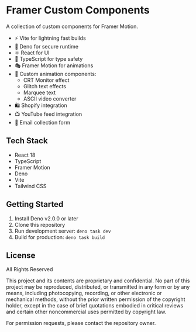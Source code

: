 # Framer Custom Components

A collection of custom components for Framer Motion.

- ⚡️ Vite for lightning fast builds
- 🦕 Deno for secure runtime
- ⚛️ React for UI
- 📝 TypeScript for type safety
- 🎭 Framer Motion for animations
- 🎨 Custom animation components:
  - CRT Monitor effect
  - Glitch text effects
  - Marquee text
  - ASCII video converter
- 🛍️ Shopify integration
- 📺 YouTube feed integration
- 📧 Email collection form

## Tech Stack

- React 18
- TypeScript
- Framer Motion
- Deno
- Vite
- Tailwind CSS

## Getting Started

1. Install Deno v2.0.0 or later
2. Clone this repository
3. Run development server: `deno task dev`
4. Build for production: `deno task build`

## License

All Rights Reserved

This project and its contents are proprietary and confidential. No part of this project may be reproduced, distributed, or transmitted in any form or by any means, including photocopying, recording, or other electronic or mechanical methods, without the prior written permission of the copyright holder, except in the case of brief quotations embodied in critical reviews and certain other noncommercial uses permitted by copyright law.

For permission requests, please contact the repository owner.
